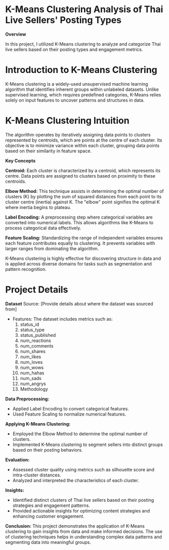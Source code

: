 # K-Means Clustering Analysis of Thai Live Sellers' Posting Types

**Overview**

In this project, I utilized K-Means clustering to analyze and categorize Thai live sellers based on their posting types and engagement metrics. 

# Introduction to K-Means Clustering
K-Means clustering is a widely-used unsupervised machine learning algorithm that identifies inherent groups within unlabeled datasets. Unlike supervised learning, which requires predefined categories, K-Means relies solely on input features to uncover patterns and structures in data.

# K-Means Clustering Intuition
The algorithm operates by iteratively assigning data points to clusters represented by centroids, which are points at the centre of each cluster. Its objective is to minimize variance within each cluster, grouping data points based on their similarity in feature space.

**Key Concepts**

**Centroid:**
Each cluster is characterized by a centroid, which represents its centre. Data points are assigned to clusters based on proximity to these centroids.

**Elbow Method:**
This technique assists in determining the optimal number of clusters (K) by plotting the sum of squared distances from each point to its cluster centre (inertia) against K. The "elbow" point signifies the optimal K where inertia begins to plateau.

**Label Encoding:**
A preprocessing step where categorical variables are converted into numerical labels. This allows algorithms like K-Means to process categorical data effectively.

**Feature Scaling:**
Standardizing the range of independent variables ensures each feature contributes equally to clustering. It prevents variables with larger ranges from dominating the algorithm.

K-Means clustering is highly effective for discovering structure in data and is applied across diverse domains for tasks such as segmentation and pattern recognition.

# Project Details

**Dataset**
Source: [Provide details about where the dataset was sourced from]

* Features: The dataset includes metrics such as:
  1. status_id           
  2. status_type         
  3. status_published    
  4. num_reactions       
  5. num_comments        
  6. num_shares          
  7. num_likes           
  8. num_loves           
  9. num_wows            
  10. num_hahas           
  11. num_sads            
  12. num_angrys  
  13. Methodology
  
**Data Preprocessing:**
* Applied Label Encoding to convert categorical features.
* Used Feature Scaling to normalize numerical features.

**Applying K-Means Clustering:**
* Employed the Elbow Method to determine the optimal number of clusters.
* Implemented K-Means clustering to segment sellers into distinct groups based on their posting behaviors.

**Evaluation:**
* Assessed cluster quality using metrics such as silhouette score and intra-cluster distances.
* Analyzed and interpreted the characteristics of each cluster.

**Insights:**
* Identified distinct clusters of Thai live sellers based on their posting strategies and engagement patterns.
* Provided actionable insights for optimizing content strategies and enhancing customer engagement.

**Conclusion:**
This project demonstrates the application of K-Means clustering to gain insights from data and make informed decisions. The use of clustering techniques helps in understanding complex data patterns and segmenting data into meaningful groups.

